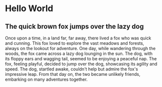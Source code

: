 # Hello World

## The quick brown fox jumps over the lazy dog

Once upon a time, in a land far, far away, there lived a fox who was quick and cunning. This fox loved to explore the vast meadows and forests, always on the lookout for adventure. One day, while wandering through the woods, the fox came across a lazy dog lounging in the sun. The dog, with its floppy ears and wagging tail, seemed to be enjoying a peaceful nap. The fox, feeling playful, decided to jump over the dog, showcasing its agility and speed. The dog, startled awake, couldn't help but admire the fox's impressive leap. From that day on, the two became unlikely friends, embarking on many adventures together.
